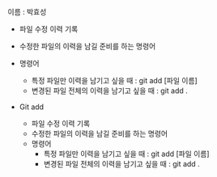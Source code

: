 이름 : 박효성

- 파일 수정 이력 기록
- 수정한 파일의 이력을 남길 준비를 하는 명령어
- 명령어
    - 특정 파일만 이력을 남기고 싶을 때 : git add [파일 이름]
    - 변경된 파일 전체의 이력을 남기고 싶을 때 : git add .

- Git add
    - 파일 수정 이력 기록
    - 수정한 파일의 이력을 남길 준비를 하는 명령어
    - 명령어
        - 특정 파일만 이력을 남기고 싶을 때 : git add [파일 이름]
        - 변경된 파일 전체의 이력을 남기고 싶을 때 : git add .
